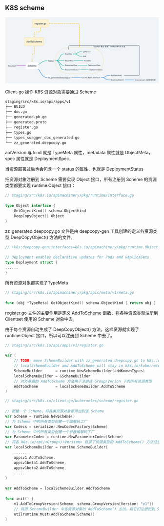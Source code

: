 ## K8S scheme

![picture](../../images/k8s-scheme.png)

Client-go 操作 K8S 资源对象需要通过 Scheme

```sh
staging/src/k8s.io/api/apps/v1
├── BUILD
├── doc.go
├── generated.pb.go
├── generated.proto
├── register.go
├── types.go
├── types_swagger_doc_generated.go
└── zz_generated.deepcopy.go
```

apiVersion 与 kind 就是 TypeMeta 属性，metadata 属性就是 ObjectMeta，spec 属性就是 DeploymentSpec，

当资源部署过后也会包含一个 status 的属性，也就是 DeploymentStatus

把资源对象注册到 Scheme 需要实现 Object 接口，所有注册到 Scheme 的资源类型都要实现 runtime.Object 接口：

```go
// staging/src/k8s.io/apimachinery/pkg/runtime/interface.go

type Object interface {
	GetObjectKind() schema.ObjectKind
	DeepCopyObject() Object
}
```

zz_generated.deepcopy.go 文件是由 deepcopy-gen 工具创建的定义各资源类型 DeepCopyObject() 方法的文件，

```go
// +k8s:deepcopy-gen:interfaces=k8s.io/apimachinery/pkg/runtime.Object

// Deployment enables declarative updates for Pods and ReplicaSets.
type Deployment struct {
......
}
```

所有资源对象都实现了TypeMeta

```go
// staging/src/k8s.io/apimachinery/pkg/apis/meta/v1/meta.go

func (obj *TypeMeta) GetObjectKind() schema.ObjectKind { return obj }
```

register.go 文件的主要作用是定义 AddToScheme 函数，将各种资源类型注册到 Clientset 使用的  Scheme 对象中去，

由于每个资源自动生成了 DeepCopyObject() 方法，这样资源就实现了 runtime.Object 接口，所以可以注册到 Scheme 中去了。

```go
// staging/src/k8s.io/api/apps/v1/register.go

var (
	// TODO: move SchemeBuilder with zz_generated.deepcopy.go to k8s.io/api.
	// localSchemeBuilder and AddToScheme will stay in k8s.io/kubernetes.
	SchemeBuilder      = runtime.NewSchemeBuilder(addKnownTypes)
	localSchemeBuilder = &SchemeBuilder
	// 对外暴露的 AddToScheme 方法用于注册该 Group/Verion 下的所有资源类型
	AddToScheme        = localSchemeBuilder.AddToScheme
)
```

```go
// staging/src/k8s.io/client-go/kubernetes/scheme/register.go

// 新建一个 Scheme，将各类资源对象都添加到该 Scheme
var Scheme = runtime.NewScheme()  
// 为 Scheme 中的所有类型创建一个编解码工厂
var Codecs = serializer.NewCodecFactory(Scheme)
// 为 Scheme 中的所有类型创建一个参数编解码工厂
var ParameterCodec = runtime.NewParameterCodec(Scheme)
// 将各 k8s.io/api/<Group>/<Version> 目录下资源类型的 AddToScheme() 方法注册到 SchemeBuilder 中
var localSchemeBuilder = runtime.SchemeBuilder{
	......
	appsv1.AddToScheme, 
	appsv1beta1.AddToScheme,
	appsv1beta2.AddToScheme,
	......
}

var AddToScheme = localSchemeBuilder.AddToScheme

func init() {
	v1.AddToGroupVersion(Scheme, schema.GroupVersion{Version: "v1"})
	// 调用 SchemeBuilder 中各资源对象的 AddToScheme() 方法，将它们注册到到 Scheme 对象
	utilruntime.Must(AddToScheme(Scheme))
}
```
